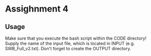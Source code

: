 # Assighnment 4

## Usage
Make sure that you execute the bash script within the CODE directory!
Supply the name of the input file, which is located in INPUT (e.g. SWB_Full_v2.txt). 
Don't forget to create the OUTPUT directory.
